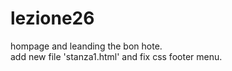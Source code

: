 # lezione26
hompage and leanding the bon hote.<br>
add new file 'stanza1.html' and fix css footer menu.
